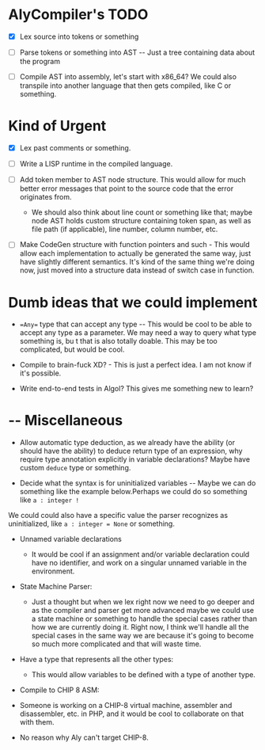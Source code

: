 # AlyCompiler's TODO

- [x] Lex source into tokens or something

- [ ] Parse tokens or something into AST -- Just a tree containing data about the program

- [ ] Compile AST into assembly, let's start with x86_64? We could also transpile into another language that then gets compiled, like C or something.

# Kind of Urgent

- [x] Lex past comments or something.

- [ ] Write a LISP runtime in the compiled language.

- [ ] Add token member to AST node structure. This would allow for much better error messages that point to the source code that the error originates from.  
  - We should also think about line count or something like that; maybe node AST holds custom structure containing token span, as well as file path (if applicable), line number, column number, etc.

- [ ] Make CodeGen structure with function pointers and such - This would allow each implementation to actually be generated the same way, just have slightly different semantics. It's kind of the same thing we're doing now, just moved into a structure data instead of switch case in function.

# Dumb ideas that we could implement

- `=Any=` type that can accept any type -- This would be cool to be able to accept any type as a parameter. We may need a way to query what type something is, bu t that is also totally doable. This may be too complicated, but would be cool.

- Compile to brain-fuck XD? - This is just a perfect idea. I am not know if it's possible.

- Write end-to-end tests in Algol? This gives me something new to learn?

# -- Miscellaneous

- Allow automatic type deduction, as we already have the ability (or should have the ability) to deduce return type of an expression, why require type annotation explicitly in variable declarations? Maybe have custom `deduce` type or something.

- Decide what the syntax is for uninitialized variables -- Maybe we can do something like the example below.Perhaps we could do so something like `a : integer !`

We could could also have a specific value the parser recognizes as uninitialized, like `a : integer = None` or something.

- Unnamed variable declarations
  - It would be cool if an assignment and/or variable declaration could have no identifier, and work on a singular unnamed variable in the environment.

- State Machine Parser:
  - Just a thought but when we lex right now we need to go deeper and as the compiler and parser get more advanced maybe we could use a state machine or something to handle the special cases rather than how we are currently doing it. Right now, I think we'll handle all the special cases in the same way we are because it's going to become so much more complicated and that will waste time.

- Have a type that represents all the other types:
  - This would allow variables to be defined with a type of another type.

- Compile to CHIP 8 ASM:
 - Someone is working on a CHIP-8 virtual machine, assembler and disassembler, etc. in PHP, and it would be cool to collaborate on that with them. 

 - No reason why Aly can't target CHIP-8.